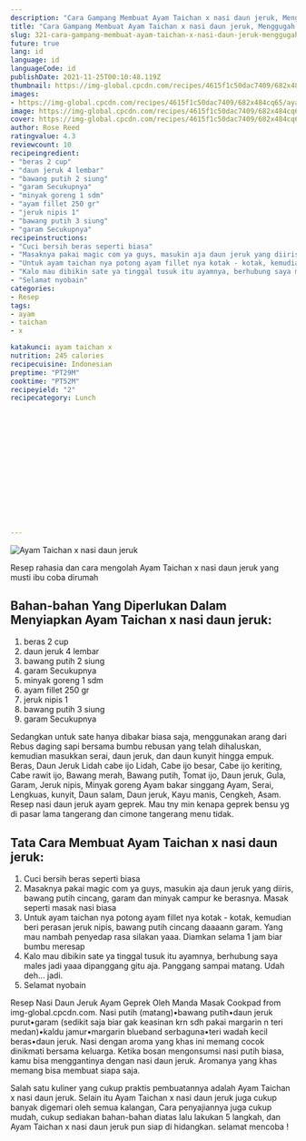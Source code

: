 ```yaml
---
description: "Cara Gampang Membuat Ayam Taichan x nasi daun jeruk, Menggugah Selera"
title: "Cara Gampang Membuat Ayam Taichan x nasi daun jeruk, Menggugah Selera"
slug: 321-cara-gampang-membuat-ayam-taichan-x-nasi-daun-jeruk-menggugah-selera
future: true
lang: id
language: id
languageCode: id
publishDate: 2021-11-25T00:10:48.119Z 
thumbnail: https://img-global.cpcdn.com/recipes/4615f1c50dac7409/682x484cq65/ayam-taichan-x-nasi-daun-jeruk-foto-resep-utama.webp
images:
- https://img-global.cpcdn.com/recipes/4615f1c50dac7409/682x484cq65/ayam-taichan-x-nasi-daun-jeruk-foto-resep-utama.webp
image: https://img-global.cpcdn.com/recipes/4615f1c50dac7409/682x484cq65/ayam-taichan-x-nasi-daun-jeruk-foto-resep-utama.webp
cover: https://img-global.cpcdn.com/recipes/4615f1c50dac7409/682x484cq65/ayam-taichan-x-nasi-daun-jeruk-foto-resep-utama.webp
author: Rose Reed
ratingvalue: 4.3
reviewcount: 10
recipeingredient:
- "beras 2 cup"
- "daun jeruk 4 lembar"
- "bawang putih 2 siung"
- "garam Secukupnya"
- "minyak goreng 1 sdm"
- "ayam fillet 250 gr"
- "jeruk nipis 1"
- "bawang putih 3 siung"
- "garam Secukupnya"
recipeinstructions:
- "Cuci bersih beras seperti biasa"
- "Masaknya pakai magic com ya guys, masukin aja daun jeruk yang diiris, bawang putih cincang, garam dan minyak campur ke berasnya. Masak seperti masak nasi biasa"
- "Untuk ayam taichan nya potong ayam fillet nya kotak - kotak, kemudian beri perasan jeruk nipis, bawang putih cincang daaaann garam. Yang mau nambah penyedap rasa silakan yaaa. Diamkan selama 1 jam biar bumbu meresap"
- "Kalo mau dibikin sate ya tinggal tusuk itu ayamnya, berhubung saya males jadi yaaa dipanggang gitu aja. Panggang sampai matang. Udah deh... jadi."
- "Selamat nyobain"
categories:
- Resep
tags:
- ayam
- taichan
- x

katakunci: ayam taichan x 
nutrition: 245 calories
recipecuisine: Indonesian
preptime: "PT29M"
cooktime: "PT52M"
recipeyield: "2"
recipecategory: Lunch


     
    
    
    
    
    
    
    
    
    
    
      
    
---
```



![Ayam Taichan x nasi daun jeruk](https://img-global.cpcdn.com/recipes/4615f1c50dac7409/682x484cq65/ayam-taichan-x-nasi-daun-jeruk-foto-resep-utama.webp)

Resep rahasia dan cara mengolah  Ayam Taichan x nasi daun jeruk yang musti ibu coba dirumah

<!--inarticleads1-->

## Bahan-bahan Yang Diperlukan Dalam Menyiapkan Ayam Taichan x nasi daun jeruk:

1. beras 2 cup
1. daun jeruk 4 lembar
1. bawang putih 2 siung
1. garam Secukupnya
1. minyak goreng 1 sdm
1. ayam fillet 250 gr
1. jeruk nipis 1
1. bawang putih 3 siung
1. garam Secukupnya

Sedangkan untuk sate hanya dibakar biasa saja, menggunakan arang dari Rebus daging sapi bersama bumbu rebusan yang telah dihaluskan, kemudian masukkan serai, daun jeruk, dan daun kunyit hingga empuk. Beras, Daun Jeruk Lidah cabe ijo Lidah, Cabe ijo besar, Cabe ijo keriting, Cabe rawit ijo, Bawang merah, Bawang putih, Tomat ijo, Daun jeruk, Gula, Garam, Jeruk nipis, Minyak goreng Ayam bakar singgang Ayam, Serai, Lengkuas, kunyit, Daun salam, Daun jeruk, Kayu manis, Cengkeh, Asam. Resep nasi daun jeruk ayam geprek. Mau tny min kenapa geprek bensu yg di pasar lama tangerang dan cimone tangerang menu tidak. 

<!--inarticleads2-->

## Tata Cara Membuat Ayam Taichan x nasi daun jeruk:

1. Cuci bersih beras seperti biasa
1. Masaknya pakai magic com ya guys, masukin aja daun jeruk yang diiris, bawang putih cincang, garam dan minyak campur ke berasnya. Masak seperti masak nasi biasa
1. Untuk ayam taichan nya potong ayam fillet nya kotak - kotak, kemudian beri perasan jeruk nipis, bawang putih cincang daaaann garam. Yang mau nambah penyedap rasa silakan yaaa. Diamkan selama 1 jam biar bumbu meresap
1. Kalo mau dibikin sate ya tinggal tusuk itu ayamnya, berhubung saya males jadi yaaa dipanggang gitu aja. Panggang sampai matang. Udah deh... jadi.
1. Selamat nyobain


Resep Nasi Daun Jeruk Ayam Geprek Oleh Manda Masak Cookpad from img-global.cpcdn.com. Nasi putih (matang)•bawang putih•daun jeruk purut•garam (sedikit saja biar gak keasinan krn sdh pakai margarin n teri medan)•kaldu jamur•margarin blueband serbaguna•teri wadah kecil beras•daun jeruk. Nasi dengan aroma yang khas ini memang cocok dinikmati bersama keluarga. Ketika bosan mengonsumsi nasi putih biasa, kamu bisa menggantinya dengan nasi daun jeruk. Aromanya yang khas memang bisa membuat siapa saja. 

Salah satu kuliner yang cukup praktis pembuatannya adalah  Ayam Taichan x nasi daun jeruk. Selain itu  Ayam Taichan x nasi daun jeruk  juga cukup banyak digemari oleh semua kalangan, Cara penyajiannya juga cukup mudah, cukup sediakan bahan-bahan diatas lalu lakukan 5 langkah, dan  Ayam Taichan x nasi daun jeruk  pun siap di hidangkan. selamat mencoba !
